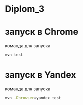 # Diplom_3
# запуск в Chrome
команда для запуска
```bash
mvn test
```

# запуск в Yandex
команда для запуска
```bash
mvn -Dbrowser=yandex test
```
